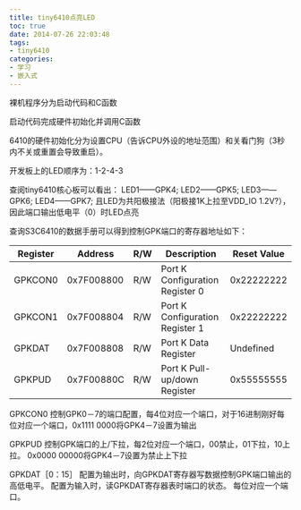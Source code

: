 ```yaml
---
title: tiny6410点亮LED
toc: true
date: 2014-07-26 22:03:48
tags:
- tiny6410
categories:
- 学习
- 嵌入式
---
```


裸机程序分为启动代码和C函数

启动代码完成硬件初始化并调用C函数

6410的硬件初始化分为设置CPU（告诉CPU外设的地址范围）和关看门狗（3秒内不关或重置会导致重启）。

    

开发板上的LED顺序为：1-2-4-3

查阅tiny6410核心板可以看出：
LED1——GPK4;
LED2——GPK5;
LED3——GPK6;
LED4——GPK7;
且LED为共阳极接法（阳极接1K上拉至VDD_IO 1.2V?），因此端口输出低电平（0）时LED点亮

查询S3C6410的数据手册可以得到控制GPK端口的寄存器地址如下：
  
| Register | Address    | R/W | Description                     | Reset Value |
| -------- | ---        | --- | ---                             | ---         |
| GPKCON0  | 0x7F008800 | R/W | Port K Configuration Register 0 | 0x22222222  |
| GPKCON1  | 0x7F008804 | R/W | Port K Configuration Register 1 | 0x22222222  |
| GPKDAT   | 0x7F008808 | R/W | Port K Data Register            | Undefined   |
| GPKPUD   | 0x7F00880C | R/W | Port K Pull-up/down Register    | 0x55555555  |

GPKCON0 控制GPK0－7的端口配置，每4位对应一个端口，对于16进制刚好每位对应一个端口，0x1111 0000将GPK4－7设置为输出

GPKPUD  控制GPK端口的上/下拉，每2位对应一个端口，00禁止，01下拉，10上拉。  0x0000 00000将GPK4－7设置为禁止上下拉

GPKDAT［0：15］  配置为输出时，向GPKDAT寄存器写数据控制GPK端口输出的高低电平。
配置为输入时，读GPKDAT寄存器表时端口的状态。  每位对应一个端口。



